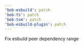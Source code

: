 ```yaml
---
'bob-esbuild': patch
'bob-ts': patch
'bob-tsm': patch
'bob-esbuild-plugin': patch
---
```


Fix esbuild peer dependency range
